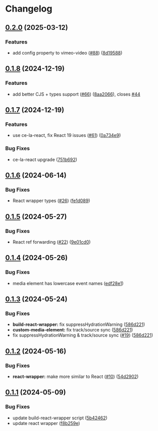 # Changelog

## [0.2.0](https://github.com/muxinc/media-elements/compare/build-react-wrapper@0.1.8...build-react-wrapper@0.2.0) (2025-03-12)


### Features

* add config property to vimeo-video ([#88](https://github.com/muxinc/media-elements/issues/88)) ([8d19588](https://github.com/muxinc/media-elements/commit/8d19588702072a710f4c27f5eaf1d8df1e1a22f2))

## [0.1.8](https://github.com/muxinc/media-elements/compare/build-react-wrapper@0.1.7...build-react-wrapper@0.1.8) (2024-12-19)


### Features

* add better CJS + types support ([#66](https://github.com/muxinc/media-elements/issues/66)) ([8aa2066](https://github.com/muxinc/media-elements/commit/8aa20660faea741a264076a1464182ca283a8682)), closes [#44](https://github.com/muxinc/media-elements/issues/44)

## [0.1.7](https://github.com/muxinc/media-elements/compare/build-react-wrapper@0.1.6...build-react-wrapper@0.1.7) (2024-12-19)


### Features

* use ce-la-react, fix React 19 issues ([#61](https://github.com/muxinc/media-elements/issues/61)) ([0a734e9](https://github.com/muxinc/media-elements/commit/0a734e94149172bfd3019cf03ac3a3e74f395ac1))


### Bug Fixes

* ce-la-react upgrade ([751b692](https://github.com/muxinc/media-elements/commit/751b692a351027c3849f08feee7a478c3656ec27))

## [0.1.6](https://github.com/muxinc/media-elements/compare/build-react-wrapper@0.1.5...build-react-wrapper@0.1.6) (2024-06-14)


### Bug Fixes

* React wrapper types ([#26](https://github.com/muxinc/media-elements/issues/26)) ([fe1d089](https://github.com/muxinc/media-elements/commit/fe1d089816fcc49e9d37f37a2fa030b5fa2e4bef))

## [0.1.5](https://github.com/muxinc/media-elements/compare/build-react-wrapper@0.1.4...build-react-wrapper@0.1.5) (2024-05-27)


### Bug Fixes

* React ref forwarding ([#22](https://github.com/muxinc/media-elements/issues/22)) ([9e01cd0](https://github.com/muxinc/media-elements/commit/9e01cd04f9e914d6a59c84abbebbac7296418d1e))

## [0.1.4](https://github.com/muxinc/media-elements/compare/build-react-wrapper@0.1.3...build-react-wrapper@0.1.4) (2024-05-26)


### Bug Fixes

* media element has lowercase event names ([edf28e1](https://github.com/muxinc/media-elements/commit/edf28e1a82ca19f961c5138d2302300ae3e0a6dc))

## [0.1.3](https://github.com/muxinc/media-elements/compare/build-react-wrapper@0.1.2...build-react-wrapper@0.1.3) (2024-05-24)


### Bug Fixes

* **build-react-wrapper:** fix suppressHydrationWarning ([586d221](https://github.com/muxinc/media-elements/commit/586d22106c3618769c753914f84b933b6b92c70f))
* **custom-media-element:** fix track/source sync ([586d221](https://github.com/muxinc/media-elements/commit/586d22106c3618769c753914f84b933b6b92c70f))
* fix suppressHydrationWarning & track/source sync ([#19](https://github.com/muxinc/media-elements/issues/19)) ([586d221](https://github.com/muxinc/media-elements/commit/586d22106c3618769c753914f84b933b6b92c70f))

## [0.1.2](https://github.com/muxinc/media-elements/compare/build-react-wrapper@0.1.1...build-react-wrapper@0.1.2) (2024-05-16)


### Bug Fixes

* **react-wrapper:** make more similar to React ([#10](https://github.com/muxinc/media-elements/issues/10)) ([54d2902](https://github.com/muxinc/media-elements/commit/54d2902c71b5c5a6530de81be6b65109825c7d1b))

## [0.1.1](https://github.com/muxinc/media-elements/compare/build-react-wrapper-v0.1.0...build-react-wrapper@0.1.1) (2024-05-09)


### Bug Fixes

* update build-react-wrapper script ([5b42462](https://github.com/muxinc/media-elements/commit/5b42462794192a19b730e7aaabba5646300f0a05))
* update react wrapper ([f8b259e](https://github.com/muxinc/media-elements/commit/f8b259e5649ebb7f2be6c2bf739711574a22d9ec))
